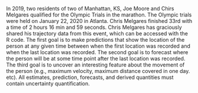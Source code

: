 In 2019, two residents of two of Manhattan, KS, Joe Moore and Chirs Melgares qualified for the Olympic Trials in the marathon. The Olympic trials were held on January 22, 2020 in Atlanta. Chris Melgares finished 33rd with a time of 2 hours 16 min and 59 seconds. Chris Melgares has graciously shared his trajectory data from this event, which can be accessed with the R code. The first goal is to make predictions that show the location of the person at any given time between when the first location was recorded and when the last location was recorded. The second goal is to forecast where the person will be at some time point after the last location was recorded. The third goal is to uncover an interesting feature about the movement of the person (e.g., maximum velocity, maximum distance covered in one day. etc). All estimates, prediction, forecasts, and derived quantities must contain uncertainty quantification.
